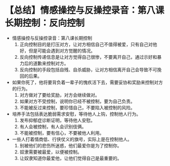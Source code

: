 # 【总结】情感操控与反操控录音：第八课长期控制：反向控制

-   情感操控与反操控录音：第八课长期控制
    1.  正向控制目的是打压对方，让对方相信自己不值得被爱，只有自己对他好，但是可能会遇到对方觉醒的情况。
    2.  反向控制传递信息是让对方觉得自己很惨，不要离开自己，通过示好和暴力后的道歉来控制对方。
    3.  反向控制的手段包括自残、自杀威胁，让对方相信离开自己会导致不可挽回的后果。
-   如果你死了，他将要背负着一辈子的愧疚活下去，需要妥协和奖励来控制对方的行为。
    1.  对方做对了要给奖励，对方会继续做对。
    2.  如果对方不受控制，说明你已经不被控制，要为自己负责。
    3.  不能被反过来控制，要珍惜自己，不要陷入被控制的风险。
-   培养手法包括表达脆弱需求安慰，等待他人上钩，控制他人行为。
    1.  发布抑郁症诊断证明，等待他人安慰。
    2.  有人会被控制，有人会识别伎俩。
    3.  不能被控制，要有信心，不要被他人利用。
-   一些人打着情商低、行侠仗义的旗号，实际上是在控制他人。
    1.  别被他们的悲伤所迷惑，他们最爱你是为了控制你。
    2.  奴隶需要被最爱，以便被控制。
    3.  让奴隶知道你最爱他，让他们觉得自己是最重要的。